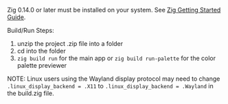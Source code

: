 Zig 0.14.0 or later must be installed on your system. See [Zig Getting Started Guide](https://ziglang.org/learn/getting-started/).

Build/Run Steps:
1. unzip the project .zip file into a folder
2. cd into the folder
3. `zig build run` for the main app or `zig build run-palette` for the color palette previewer

NOTE: Linux users using the Wayland display protocol may need to change `.linux_display_backend = .X11` to `.linux_display_backend = .Wayland` in the build.zig file.
